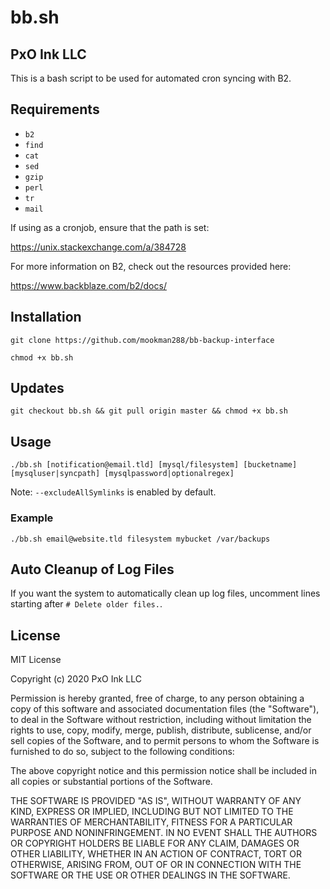 # bb.sh
## PxO Ink LLC

This is a bash script to be used for automated cron syncing with B2.

## Requirements

* `b2`
* `find`
* `cat`
* `sed`
* `gzip`
* `perl`
* `tr`
* `mail`

If using as a cronjob, ensure that the path is set:

https://unix.stackexchange.com/a/384728

For more information on B2, check out the resources provided here:

https://www.backblaze.com/b2/docs/

## Installation

```
git clone https://github.com/mookman288/bb-backup-interface
```

```
chmod +x bb.sh
```

## Updates

```
git checkout bb.sh && git pull origin master && chmod +x bb.sh
```

## Usage

```
./bb.sh [notification@email.tld] [mysql/filesystem] [bucketname] [mysqluser|syncpath] [mysqlpassword|optionalregex]
```

Note: `--excludeAllSymlinks` is enabled by default.

### Example

```
./bb.sh email@website.tld filesystem mybucket /var/backups
```

## Auto Cleanup of Log Files

If you want the system to automatically clean up log files, uncomment lines starting after `# Delete older files.`.

## License

MIT License

Copyright (c) 2020 PxO Ink LLC

Permission is hereby granted, free of charge, to any person obtaining a copy
of this software and associated documentation files (the "Software"), to deal
in the Software without restriction, including without limitation the rights
to use, copy, modify, merge, publish, distribute, sublicense, and/or sell
copies of the Software, and to permit persons to whom the Software is
furnished to do so, subject to the following conditions:

The above copyright notice and this permission notice shall be included in all
copies or substantial portions of the Software.

THE SOFTWARE IS PROVIDED "AS IS", WITHOUT WARRANTY OF ANY KIND, EXPRESS OR
IMPLIED, INCLUDING BUT NOT LIMITED TO THE WARRANTIES OF MERCHANTABILITY,
FITNESS FOR A PARTICULAR PURPOSE AND NONINFRINGEMENT. IN NO EVENT SHALL THE
AUTHORS OR COPYRIGHT HOLDERS BE LIABLE FOR ANY CLAIM, DAMAGES OR OTHER
LIABILITY, WHETHER IN AN ACTION OF CONTRACT, TORT OR OTHERWISE, ARISING FROM,
OUT OF OR IN CONNECTION WITH THE SOFTWARE OR THE USE OR OTHER DEALINGS IN THE
SOFTWARE.
